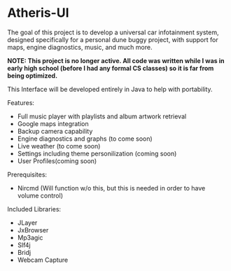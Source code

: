 # Atheris-UI
The goal of this project is to develop a universal car infotainment system, designed specifically for a personal dune buggy project, with support for maps, engine diagnostics, music, and much more.

**NOTE: This project is no longer active. All code was written while I was in early high school (before I had any formal CS classes) so it is far from being optimized.**

This Interface will be developed entirely in Java to help with portability.

Features:
  - Full music player with playlists and album artwork retrieval
  - Google maps integration
  - Backup camera capability
  - Engine diagnostics and graphs (to come soon)
  - Live weather (to come soon)
  - Settings including theme personilization (coming soon)
  - User Profiles(coming soon)
  
Prerequisites:
  - Nircmd (Will function w/o this, but this is needed in order to have volume control)
  
Included Libraries:
  - JLayer
  - JxBrowser
  - Mp3agic
  - Slf4j
  - Bridj
  - Webcam Capture

